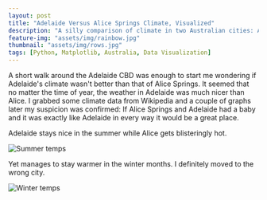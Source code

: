 ```yaml
---
layout: post
title: "Adelaide Versus Alice Springs Climate, Visualized"
description: "A silly comparison of climate in two Australian cities: Alice Springs and Adelaide. Done in Python with Matplotlib."
feature-img: "assets/img/rainbow.jpg"
thumbnail: "assets/img/rows.jpg"
tags: [Python, Matplotlib, Australia, Data Visualization]
---
```


A short walk around the Adelaide CBD was enough to start me wondering if Adelaide's climate wasn't better than that of Alice Springs. It seemed that no matter the time of year, the weather in Adelaide was much nicer than Alice. I grabbed some climate data from Wikipedia and a couple of graphs later my suspicion was confirmed: If Alice Springs and Adelaide had a baby and it was exactly like Adelaide in every way it would be a great place. 

Adelaide stays nice in the summer while Alice gets blisteringly hot.

![Summer temps]({{site.baseurl}}/assets/img/hot.png)


Yet manages to stay warmer in the winter months. I definitely moved to the wrong city.

![Winter temps]({{site.baseurl}}/assets/img/cold.png)
